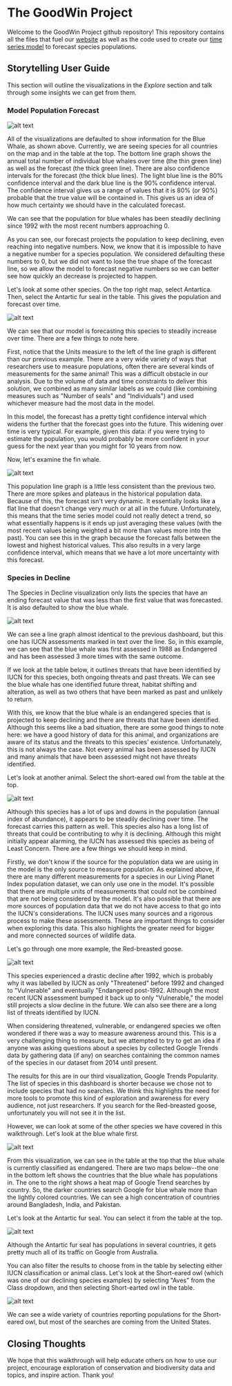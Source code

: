 # The GoodWin Project

Welcome to the GoodWin Project github repository! This repository contains all the files that fuel our [website](https://fjlind8.github.io/) as well as the code used to create our [time series model](https://github.com/fjlind8/fjlind8.github.io/blob/master/Data%20Transformation%20and%20Time%20Series%20Model.Rmd) to forecast species populations.

## Storytelling User Guide

This section will outline the visualizations in the *Explore* section and talk through some insights we can get from them.

### Model Population Forecast

![alt text](https://github.com/fjlind8/fjlind8.github.io/blob/master/img/model%20population%20forecasts_blue%20whale.PNG "Model Population Forecast - Blue Whale")

All of the visualizations are defaulted to show information for the Blue Whale, as shown above. Currently, we are seeing species for all countries on the map and in the table at the top. The bottom line graph shows the annual total number of individual blue whales over time (the thin green line) as well as the forecast (the thick green line). There are also confidence intervals for the forecast (the thick blue lines). The light blue line is the 80% confidence interval and the dark blue line is the 90% confidence interval. The confidence interval gives us a range of values that it is 80% (or 90%) probable that the true value will be contained in. This gives us an idea of how much certainty we should have in the calculated forecast.

We can see that the population for blue whales has been steadily declining since 1992 with the most recent numbers approaching 0.

As you can see, our forecast projects the population to keep declining, even reaching into negative numbers. Now, we know that it is impossible to have a negative number for a species population. We considered defaulting these numbers to 0, but we did not want to lose the true shape of the forecast line, so we allow the model to forecast negative numbers so we can better see how quickly an decrease is projected to happen.

Let's look at some other species. On the top right map, select Antartica. Then, select the Antartic fur seal in the table. This gives the population and forecast over time.

![alt text](https://github.com/fjlind8/fjlind8.github.io/blob/master/img/model%20population%20forecasts_antartic%20fur%20seal.PNG "Model Population Forecast - Antartic Fur Seal")

We can see that our model is forecasting this species to steadily increase over time. There are a few things to note here.

First, notice that the Units measure to the left of the line graph is different than our previous example. There are a very wide variety of ways that researchers use to measure populations, often there are several kinds of measurements for the same animal! This was a difficult obstacle in our analysis. Due to the volume of data and time constraints to deliver this solution, we combined as many similar labels as we could (like combining measures such as "Number of seals" and "Individuals") and used whichever measure had the most data in the model. 

In this model, the forecast has a pretty tight confidence interval which widens the further that the forecast goes into the future. This widening over time is very typical. For example, given this data: if you were trying to estimate the population, you would probably be more confident in your guess for the next year than you might for 10 years from now.

Now, let's examine the fin whale.

![alt text](https://github.com/fjlind8/fjlind8.github.io/blob/master/img/model%20population%20forecasts_fin%20whale.PNG "Model Population Forecast - Fin Whale")

This population line graph is a little less consistent than the previous two. There are more spikes and plateaus in the historical population data. Because of this, the forecast isn't very dynamic. It essentially looks like a flat line that doesn't change very much or at all in the future. Unfortunately, this means that the time series model could not really detect a trend, so what essentially happens is it ends up just averaging these values (with the most recent values being weighted a bit more than values more into the past). You can see this in the graph because the forecast falls between the lowest and highest historical values. This also results in a very large confidence interval, which means that we have a lot more uncertainty with this forecast.


### Species in Decline

The Species in Decline visualization only lists the species that have an ending forecast value that was less than the first value that was forecasted. It is also defaulted to show the blue whale.

![alt text](https://github.com/fjlind8/fjlind8.github.io/blob/master/img/species%20in%20decline%20_blue%20whale.PNG "Species in Decline - Blue Whale")

We can see a line graph almost identical to the previous dashboard, but this one has IUCN assessments marked in text over the line. So, in this example, we can see that the blue whale was first assessed in 1988 as Endangered and has been assessed 3 more times with the same outcome.

If we look at the table below, it outlines threats that have been identified by IUCN for this species, both ongoing threats and past threats. We can see the blue whale has one identified future threat, habitat shifting and alteration, as well as two others that have been marked as past and unlikely to return.

With this, we know that the blue whale is an endangered species that is projected to keep declining and there are threats that have been identified. Although this seems like a bad situation, there are some good things to note here: we have a good history of data for this animal, and organizations are aware of its status and the threats to this species' existence. Unfortunately, this is not always the case. Not every animal has been assessed by IUCN and many animals that have been assessed might not have threats identified. 

Let's look at another animal. Select the short-eared owl from the table at the top.

![alt text](https://github.com/fjlind8/fjlind8.github.io/blob/master/img/species%20in%20decline%20_short%20eared%20owl.PNG "Species in Decline - Short-eared Owl")

Although this species has a lot of ups and downs in the population (annual index of abundance), it appears to be steadily declining over time. The forecast carries this pattern as well. This species also has a long list of threats that could be contributing to why it is declining. Although this might initially appear alarming, the IUCN has assessed this species as being of Least Concern. There are a few things we should keep in mind. 

Firstly, we don't know if the source for the population data we are using in the model is the only source to measure population. As explained above, if there are many different measurements for a species in our Living Planet Index population dataset, we can only use one in the model. It's possible that there are multiple units of measurements that could not be combined that are not being considered by the model. It's also possible that there are more sources of population data that we do not have access to that go into the IUCN's considerations. The IUCN uses many sources and a rigorous process to make these assessments. These are important things to consider when exploring this data. This also highlights the greater need for bigger and more connected sources of wildlife data.


Let's go through one more example, the Red-breasted goose.

![alt text](https://github.com/fjlind8/fjlind8.github.io/blob/master/img/species%20in%20decline%20_red%20breasted%20goose.PNG "Species in Decline - Red-breasted goose")

This species experienced a drastic decline after 1992, which is probably why it was labelled by IUCN as only "Threatened" before 1992 and changed to "Vulnerable" and eventually "Endangered post-1992. Although the most recent IUCN assessment bumped it back up to only "Vulnerable," the model still projects a slow decline in the future. We can also see there are a long list of threats identified by IUCN. 

When considering threatened, vulnerable, or endangered species we often wondered if there was a way to measure awareness around this. This is a very challenging thing to measure, but we attempted to try to get an idea if anyone was asking questions about a species by collected Google Trends data by gathering data (if any) on searches containing the common names of the species in our dataset from 2014 until present. 

The results for this are in our third visualization, Google Trends Popularity. The list of species in this dashboard is shorter because we chose not to include species that had no searches. We think this highlights the need for more tools to promote this kind of exploration and awareness for every audience, not just researchers. If you search for the Red-breasted goose, unfortunately you will not see it in the list. 

However, we can look at some of the other species we have covered in this walkthrough. Let's look at the blue whale first.

![alt text](https://github.com/fjlind8/fjlind8.github.io/blob/master/img/google%20trends%20popularity_blue%20whale.PNG "Google Trends Popularity - Blue Whale")

From this visualization, we can see in the table at the top that the blue whale is currently classified as endangered. There are two maps below--the one in the bottom left shows the countries that the blue whale has populations in. The one to the right shows a heat map of Google Trend searches by country. So, the darker countries search Google for blue whale more than the lightly colored countries. We can see a high concentration of countries around Bangladesh, India, and Pakistan.


Let's look at the Antartic fur seal. You can select it from the table at the top.

![alt text](https://github.com/fjlind8/fjlind8.github.io/blob/master/img/google%20trends%20popularity_antartic%20fur%20seal.PNG "Google Trends Popularity - Antartic fur seal")

Although the Antartic fur seal has populations in several countries, it gets pretty much all of its traffic on Google from Australia.

You can also filter the results to choose from in the table by selecting either IUCN classification or animal class. Let's look at the Short-eared owl (which was one of our declining species examples) by selecting "Aves" from the Class dropdown, and then selecting Short-earted owl in the table.

![alt text](https://github.com/fjlind8/fjlind8.github.io/blob/master/img/google%20trends%20popularity_short%20eared%20owl.PNG "Google Trends Popularity - Short-eared owl")

We can see a wide variety of countries reporting populations for the Short-eared owl, but most of the searches are coming from the United States.


## Closing Thoughts
We hope that this walkthrough will help educate others on how to use our project, encourage exploration of conservation and biodiversity data and topics, and inspire action. Thank you!
